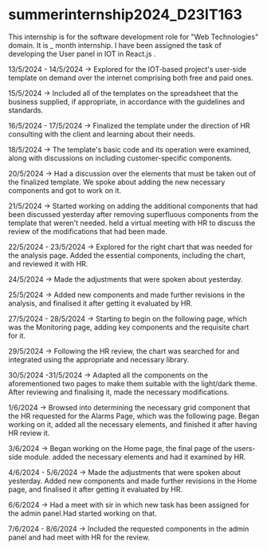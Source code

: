 # summerinternship2024_D23IT163

This internship is for the software development role for "Web Technologies" domain. It is _ month internship. I have been assigned the task of developing the User panel in IOT in React.js . 

13/5/2024 - 14/5/2024
-> Explored for the IOT-based project's user-side template on demand over the internet comprising both free and paid ones.

15/5/2024
-> Included all of the templates on the spreadsheet that the business supplied, if appropriate, in accordance with the guidelines and standards.

16/5/2024 - 17/5/2024
-> Finalized the template under the direction of HR consulting with the client and learning about their needs.

18/5/2024
-> The template's basic code and its operation were examined, along with discussions on including customer-specific components.

20/5/2024
-> Had a discussion over the elements that must be taken out of the finalized template. We spoke about adding the new necessary components and got to work on it.

21/5/2024
-> Started working on adding the additional components that had been discussed yesterday after removing superfluous components from the template that weren't needed. held     a virtual meeting with HR to discuss the review of the modifications that had been made.

22/5/2024 - 23/5/2024
-> Explored for the right chart that was needed for the analysis page. Added the essential components, including the chart, and reviewed it with HR. 

24/5/2024
-> Made the adjustments that were spoken about yesterday. 

25/5/2024
-> Added new components and made further revisions in the analysis, and finalised it after getting it evaluated by HR.

27/5/2024 - 28/5/2024
-> Starting to begin on the following page, which was the Monitoring page, adding key components and the requisite chart for it.

29/5/2024
-> Following the HR review, the chart was searched for and integrated using the appropriate and necessary library.

30/5/2024 -31/5/2024
-> Adapted all the components on the aforementioned two pages to make them suitable with the light/dark theme. After reviewing and finalising it, made the necessary           modifications.

1/6/2024
-> Browsed into determining the necessary grid component that the HR requested for the Alarms Page, which was the following page.  Began working on it, added all the          necessary elements, and finished it after having HR review it.

3/6/2024
-> Began working on the Home page, the final page of the users-side module. added the necessary elements and had it examined by HR.

4/6/2024 - 5/6/2024
-> Made the adjustments that were spoken about yesterday. Added new components and made further revisions in the Home page, and finalised it after getting it evaluated by HR.

6/6/2024
-> Had a meet with sir in which new task has been assigned for the admin panel.Had started working on that.

7/6/2024 - 8/6/2024
-> Included the requested components in the admin panel and had meet with HR for the review.
